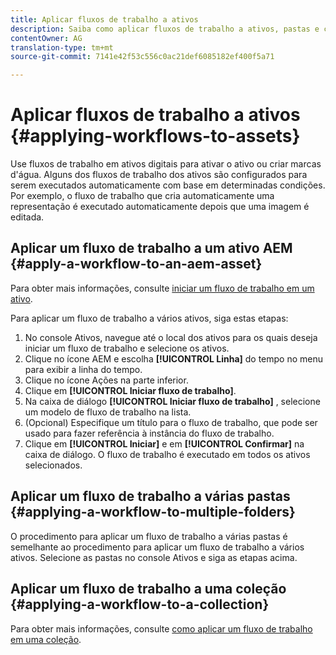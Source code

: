 ```yaml
---
title: Aplicar fluxos de trabalho a ativos
description: Saiba como aplicar fluxos de trabalho a ativos, pastas e coleções nos ativos Adobe Experience Manager.
contentOwner: AG
translation-type: tm+mt
source-git-commit: 7141e42f53c556c0ac21def6085182ef400f5a71

---
```



# Aplicar fluxos de trabalho a ativos {#applying-workflows-to-assets}

Use fluxos de trabalho em ativos digitais para ativar o ativo ou criar marcas d&#39;água. Alguns dos fluxos de trabalho dos ativos são configurados para serem executados automaticamente com base em determinadas condições. Por exemplo, o fluxo de trabalho que cria automaticamente uma representação é executado automaticamente depois que uma imagem é editada.

## Aplicar um fluxo de trabalho a um ativo AEM {#apply-a-workflow-to-an-aem-asset}

Para obter mais informações, consulte [iniciar um fluxo de trabalho em um ativo](/help/assets/manage-digital-assets.md#starting-a-workflow-on-an-asset).

Para aplicar um fluxo de trabalho a vários ativos, siga estas etapas:

1. No console Ativos, navegue até o local dos ativos para os quais deseja iniciar um fluxo de trabalho e selecione os ativos.
1. Clique no ícone AEM e escolha **[!UICONTROL Linha]** do tempo no menu para exibir a linha do tempo.
1. Clique no ícone Ações na parte inferior.
1. Clique em **[!UICONTROL Iniciar fluxo de trabalho]**.
1. Na caixa de diálogo **[!UICONTROL Iniciar fluxo de trabalho]** , selecione um modelo de fluxo de trabalho na lista.
1. (Opcional) Especifique um título para o fluxo de trabalho, que pode ser usado para fazer referência à instância do fluxo de trabalho.
1. Clique em **[!UICONTROL Iniciar]** e em **[!UICONTROL Confirmar]** na caixa de diálogo. O fluxo de trabalho é executado em todos os ativos selecionados.

## Aplicar um fluxo de trabalho a várias pastas {#applying-a-workflow-to-multiple-folders}

O procedimento para aplicar um fluxo de trabalho a várias pastas é semelhante ao procedimento para aplicar um fluxo de trabalho a vários ativos. Selecione as pastas no console Ativos e siga as etapas acima.

## Aplicar um fluxo de trabalho a uma coleção {#applying-a-workflow-to-a-collection}

Para obter mais informações, consulte [como aplicar um fluxo de trabalho em uma coleção](/help/assets/manage-collections.md#run-a-workflow-on-a-collection).
